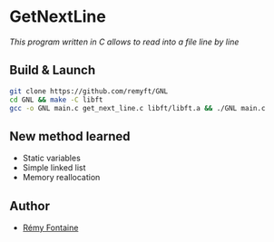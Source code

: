 # GetNextLine
_This program written in C allows to read into a file line by line_

## Build & Launch

```bash
git clone https://github.com/remyft/GNL
cd GNL && make -C libft
gcc -o GNL main.c get_next_line.c libft/libft.a && ./GNL main.c
```

## New method learned

* Static variables
* Simple linked list
* Memory reallocation

## Author

* [Rémy Fontaine](https://github.com/remyft)
